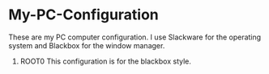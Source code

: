 # My-PC-Configuration
These are my PC computer configuration. I use Slackware for the operating system and Blackbox for the window manager.

1. ROOT0
This configuration is for the blackbox style.
